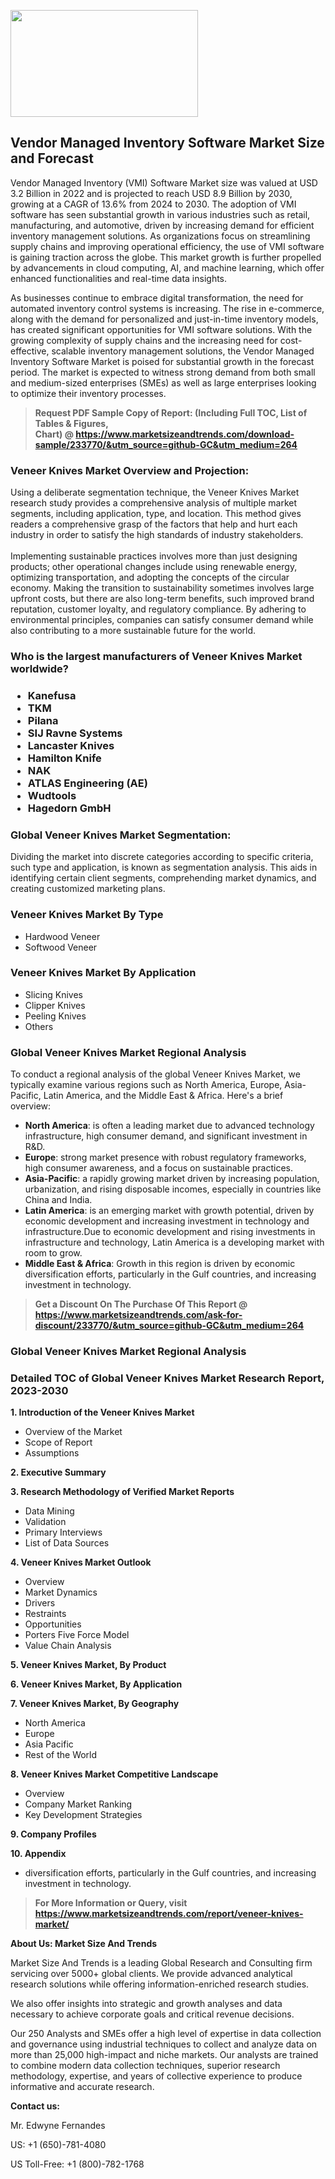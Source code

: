 <p><img class="alignnone size-medium wp-image-20088" src="https://ffe5etoiles.com/wp-content/uploads/2024/12/MST1-300x171.png" alt="" width="300" height="171" /></p><h2>Vendor Managed Inventory Software Market Size and Forecast</h2><p>Vendor Managed Inventory (VMI) Software Market size was valued at USD 3.2 Billion in 2022 and is projected to reach USD 8.9 Billion by 2030, growing at a CAGR of 13.6% from 2024 to 2030. The adoption of VMI software has seen substantial growth in various industries such as retail, manufacturing, and automotive, driven by increasing demand for efficient inventory management solutions. As organizations focus on streamlining supply chains and improving operational efficiency, the use of VMI software is gaining traction across the globe. This market growth is further propelled by advancements in cloud computing, AI, and machine learning, which offer enhanced functionalities and real-time data insights.</p><p>As businesses continue to embrace digital transformation, the need for automated inventory control systems is increasing. The rise in e-commerce, along with the demand for personalized and just-in-time inventory models, has created significant opportunities for VMI software solutions. With the growing complexity of supply chains and the increasing need for cost-effective, scalable inventory management solutions, the Vendor Managed Inventory Software Market is poised for substantial growth in the forecast period. The market is expected to witness strong demand from both small and medium-sized enterprises (SMEs) as well as large enterprises looking to optimize their inventory processes.</p></p><blockquote id="" class=""><strong>Request PDF Sample Copy of Report: (Including Full TOC, List of Tables &amp; Figures, Chart)&nbsp;@&nbsp;<strong><a href="https://www.marketsizeandtrends.com/download-sample/233770/&utm_source=github-GC&utm_medium=264" target="_blank">https://www.marketsizeandtrends.com/download-sample/233770/&utm_source=github-GC&utm_medium=264</a></strong></strong></blockquote><h3 id="" class="">Veneer Knives Market&nbsp;Overview and Projection:</h3><p id="" class="">Using a deliberate segmentation technique, the Veneer Knives Market research study provides a comprehensive analysis of multiple market segments, including application, type, and location. This method gives readers a comprehensive grasp of the factors that help and hurt each industry in order to satisfy the high standards of industry stakeholders. <br /> <br />Implementing sustainable practices involves more than just designing products; other operational changes include using renewable energy, optimizing transportation, and adopting the concepts of the circular economy. Making the transition to sustainability sometimes involves large upfront costs, but there are also long-term benefits, such improved brand reputation, customer loyalty, and regulatory compliance. By adhering to environmental principles, companies can satisfy consumer demand while also contributing to a more sustainable future for the world.</p><h3 id="" class="">Who is the largest manufacturers of&nbsp;Veneer Knives Market worldwide?</h3><h3 class=""><p><ul><li>Kanefusa </li><li> TKM </li><li> Pilana </li><li> SIJ Ravne Systems </li><li> Lancaster Knives </li><li> Hamilton Knife </li><li> NAK </li><li> ATLAS Engineering (AE) </li><li> Wudtools </li><li> Hagedorn GmbH</li></ul></p></h3><h3 id="" class="">Global&nbsp;Veneer Knives Market Segmentation:</h3><p id="" class="">Dividing the market into discrete categories according to specific criteria, such type and application, is known as segmentation analysis. This aids in identifying certain client segments, comprehending market dynamics, and creating customized marketing plans.</p><h3 id="" class="">Veneer Knives Market&nbsp;By Type</h3><p><p><ul><li>Hardwood Veneer</li><li> Softwood Veneer</p></li></ul></p></p><h3 id="" class="">Veneer Knives Market&nbsp;By Application</h3><p class=""><p><ul><li>Slicing Knives</li><li> Clipper Knives</li><li> Peeling Knives</li><li> Others</li></ul></p></p><h3 id="" class="">Global Veneer Knives Market Regional Analysis</h3><p id="" class="">To conduct a regional analysis of the global Veneer Knives Market, we typically examine various regions such as North America, Europe, Asia-Pacific, Latin America, and the Middle East &amp; Africa. Here's a brief overview:</p><ul><li><strong>North America</strong>: is often a leading market due to advanced technology infrastructure, high consumer demand, and significant investment in R&amp;D.</li><li><strong>Europe</strong>: strong market presence with robust regulatory frameworks, high consumer awareness, and a focus on sustainable practices.</li><li><strong>Asia-Pacific</strong>: a rapidly growing market driven by increasing population, urbanization, and rising disposable incomes, especially in countries like China and India.</li><li><strong>Latin America</strong>: is an emerging market with growth potential, driven by economic development and increasing investment in technology and infrastructure.Due to economic development and rising investments in infrastructure and technology, Latin America is a developing market with room to grow.</li><li><strong>Middle East &amp; Africa</strong>: Growth in this region is driven by economic diversification efforts, particularly in the Gulf countries, and increasing investment in technology.</li></ul><blockquote id="" class=""><strong>Get a Discount On The Purchase Of This Report @ <strong><a href="https://www.marketsizeandtrends.com/ask-for-discount/233770/&utm_source=github-GC&utm_medium=264" target="_blank">https://www.marketsizeandtrends.com/ask-for-discount/233770/&utm_source=github-GC&utm_medium=264</a></strong></strong></blockquote><h3 id="" class="">Global Veneer Knives Market Regional Analysis</h3><h3 id="" class="">Detailed TOC of Global Veneer Knives Market Research Report, 2023-2030</h3><p id="" class=""><strong>1. Introduction of the Veneer Knives Market</strong></p><ul><li>Overview of the Market</li><li>Scope of Report</li><li>Assumptions</li></ul><p id="" class=""><strong>2. Executive Summary</strong></p><p id="" class=""><strong>3. Research Methodology of Verified Market Reports</strong></p><ul><li>Data Mining</li><li>Validation</li><li>Primary Interviews</li><li>List of Data Sources</li></ul><p id="" class=""><strong>4. Veneer Knives Market Outlook</strong></p><ul><li>Overview</li><li>Market Dynamics</li><li>Drivers</li><li>Restraints</li><li>Opportunities</li><li>Porters Five Force Model</li><li>Value Chain Analysis</li></ul><p id="" class=""><strong>5. Veneer Knives Market, By Product</strong></p><p id="" class=""><strong>6. Veneer Knives Market, By Application</strong></p><p id="" class=""><strong>7. Veneer Knives Market, By Geography</strong></p><ul><li>North America</li><li>Europe</li><li>Asia Pacific</li><li>Rest of the World</li></ul><p id="" class=""><strong>8. Veneer Knives Market Competitive Landscape</strong></p><ul><li>Overview</li><li>Company Market Ranking</li><li>Key Development Strategies</li></ul><p id="" class=""><strong>9. Company Profiles</strong></p><p id="" class=""><strong>10. Appendix</strong></p><ul><li>diversification efforts, particularly in the Gulf countries, and increasing investment in technology.</li></ul><blockquote id="" class=""><strong>For More Information or Query, visit <strong><strong><a href="https://www.marketsizeandtrends.com/report/veneer-knives-market/" target="_blank">https://www.marketsizeandtrends.com/report/veneer-knives-market/</a></strong></strong></strong></blockquote><p id="" class=""><strong>About Us: Market Size And Trends</strong></p><p id="" class="">Market Size And Trends is a leading Global Research and Consulting firm servicing over 5000+ global clients. We provide advanced analytical research solutions while offering information-enriched research studies.</p><p id="" class="">We also offer insights into strategic and growth analyses and data necessary to achieve corporate goals and critical revenue decisions.</p><p id="" class="">Our 250 Analysts and SMEs offer a high level of expertise in data collection and governance using industrial techniques to collect and analyze data on more than 25,000 high-impact and niche markets. Our analysts are trained to combine modern data collection techniques, superior research methodology, expertise, and years of collective experience to produce informative and accurate research.</p><p id="" class=""><strong>Contact us:</strong></p><p id="" class="">Mr. Edwyne Fernandes</p><p id="" class="">US: +1 (650)-781-4080</p><p id="" class="">US Toll-Free: +1 (800)-782-1768</p>
